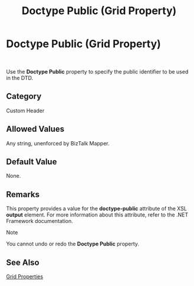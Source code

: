 ﻿---
title: Doctype Public (Grid Property)
TOCTitle: Doctype Public (Grid Property)
ms:assetid: 99fd3833-deef-4d7c-a1fd-8cf033426dd6
ms:mtpsurl: https://msdn.microsoft.com/en-us/library/Aa577506(v=BTS.80)
ms:contentKeyID: 51529936
ms.date: 08/30/2017
mtps_version: v=BTS.80
---

# Doctype Public (Grid Property)

 

Use the **Doctype Public** property to specify the public identifier to be used in the DTD.

## Category

Custom Header

## Allowed Values

Any string, unenforced by BizTalk Mapper.

## Default Value

None.

## Remarks

This property provides a value for the **doctype-public** attribute of the XSL **output** element. For more information about this attribute, refer to the .NET Framework documentation.


> [!NOTE]
> <P>You cannot undo or redo the <STRONG>Doctype Public</STRONG> property.</P>



## See Also

[Grid Properties](grid-properties.md)


